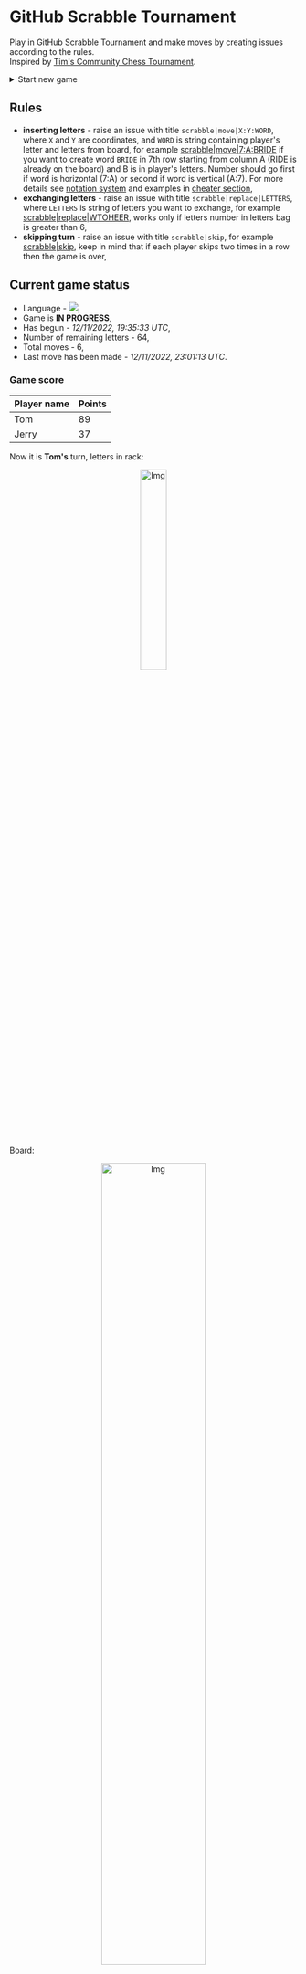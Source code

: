 
# GitHub Scrabble Tournament
Play in GitHub Scrabble Tournament and make moves by creating issues according to the rules.    
Inspired by [Tim's Community Chess Tournament](https://github.com/timburgan/).

<details>
  <summary>Start new game</summary>
  
 
 - [GB](https://github.com/radosz99/radosz99/issues/new?title=scrabble%7Cinit%7CGB&body=Just+push+%27Submit+new+issue%27+or+update+with+your+move)  ![](https://raw.githubusercontent.com/radosz99/radosz99/main/flags/GB.png)
 - [PL](https://github.com/radosz99/radosz99/issues/new?title=scrabble%7Cinit%7CPL&body=Just+push+%27Submit+new+issue%27+or+update+with+your+move)  ![](https://raw.githubusercontent.com/radosz99/radosz99/main/flags/PL.png)
 - [ES](https://github.com/radosz99/radosz99/issues/new?title=scrabble%7Cinit%7CES&body=Just+push+%27Submit+new+issue%27+or+update+with+your+move)  ![](https://raw.githubusercontent.com/radosz99/radosz99/main/flags/ES.png)
 - [DE](https://github.com/radosz99/radosz99/issues/new?title=scrabble%7Cinit%7CDE&body=Just+push+%27Submit+new+issue%27+or+update+with+your+move)  ![](https://raw.githubusercontent.com/radosz99/radosz99/main/flags/DE.png)
 - [FR](https://github.com/radosz99/radosz99/issues/new?title=scrabble%7Cinit%7CFR&body=Just+push+%27Submit+new+issue%27+or+update+with+your+move)  ![](https://raw.githubusercontent.com/radosz99/radosz99/main/flags/FR.png)
</details>
        

## Rules
 - **inserting letters** - raise an issue with title `scrabble|move|X:Y:WORD`, where `X` and `Y` are coordinates, and `WORD` is string containing player's letter and letters from board, for example [scrabble&#124;move&#124;7:A:BRIDE](https://github.com/radosz99/radosz99/issues/new?title=scrabble%7Cmove%7C7%3AA%3ABRIDE&body=Just+push+%27Submit+new+issue%27+or+update+with+your+move) if you want to create word `BRIDE` in 7th row starting from column A (RIDE is already on the board) and B is in player's letters. Number should go first if word is horizontal (7:A) or second if word is vertical (A:7). For more details see [notation system](https://en.wikipedia.org/wiki/Scrabble#Notation_system) and examples in [cheater section](#cheater),
 - **exchanging letters** - raise an issue with title `scrabble|replace|LETTERS`, where `LETTERS` is string of letters you want to exchange, for example [scrabble&#124;replace&#124;WTOHEER](https://github.com/radosz99/radosz99/issues/new?title=scrabble%7Creplace%7CWTOHEER&body=Just+push+%27Submit+new+issue%27+or+update+with+your+move), works only if letters number in letters bag is greater than 6,
 - **skipping turn** - raise an issue with title `scrabble|skip`, for example [scrabble&#124;skip](https://github.com/radosz99/radosz99/issues/new?title=scrabble%7Cskip&body=Just+push+%27Submit+new+issue%27+or+update+with+your+move), keep in mind that if each player skips two times in a row then the game is over,

## Current game status
 - Language - ![](https://raw.githubusercontent.com/radosz99/radosz99/main/flags/FR.png),
 - Game is **IN PROGRESS**,
 - Has begun - *12/11/2022, 19:35:33 UTC*,
 - Number of remaining letters - 64,
 - Total moves - 6,
 - Last move has been made - *12/11/2022, 23:01:13 UTC*.
    
### Game score
| Player name | Points |
 | - | - |  
| Tom | 89
| Jerry | 37

Now it is **Tom's** turn, letters in rack:
<p align="center">
    <img src="https://raw.githubusercontent.com/radosz99/radosz99/main/rack.png" width=30% alt="Img"/>
</p>

Board:
<p align="center">
<img src="https://raw.githubusercontent.com/radosz99/radosz99/main/board.png" width=60% alt="Img"/>
</p>
    
## User leaderboard
| Moves | Who | Points |
| - | - | - |
| 6 | [@radosz99](github.com/radosz99)| 126

<a name="cheater"></a>
## Cheater section  
Try out my algorithm and check the moves that were found based on the state of the board and rack. :cowboy_hat_face:
<details>
  <summary>Reveal some fancy moves :)</summary>
  
  | Id | Move | Points |
  | - | - | - |  
|1 | [2:C:ehonte](https://github.com/radosz99/radosz99/issues/new?title=scrabble%7Cmove%7C2%3AC%3Aehonte&body=Just+push+%27Submit+new+issue%27+or+update+with+your+move) | 20 
|2 | [2:B:threne](https://github.com/radosz99/radosz99/issues/new?title=scrabble%7Cmove%7C2%3AB%3Athrene&body=Just+push+%27Submit+new+issue%27+or+update+with+your+move) | 20 
|3 | [1:A:ethere](https://github.com/radosz99/radosz99/issues/new?title=scrabble%7Cmove%7C1%3AA%3Aethere&body=Just+push+%27Submit+new+issue%27+or+update+with+your+move) | 18 
|4 | [2:B:heron](https://github.com/radosz99/radosz99/issues/new?title=scrabble%7Cmove%7C2%3AB%3Aheron&body=Just+push+%27Submit+new+issue%27+or+update+with+your+move) | 16 
|5 | [1:B:hetre](https://github.com/radosz99/radosz99/issues/new?title=scrabble%7Cmove%7C1%3AB%3Ahetre&body=Just+push+%27Submit+new+issue%27+or+update+with+your+move) | 16 
|6 | [2:C:thon](https://github.com/radosz99/radosz99/issues/new?title=scrabble%7Cmove%7C2%3AC%3Athon&body=Just+push+%27Submit+new+issue%27+or+update+with+your+move) | 14 
|7 | [2:B:troene](https://github.com/radosz99/radosz99/issues/new?title=scrabble%7Cmove%7C2%3AB%3Atroene&body=Just+push+%27Submit+new+issue%27+or+update+with+your+move) | 14 
|8 | [H:3:ex](https://github.com/radosz99/radosz99/issues/new?title=scrabble%7Cmove%7CH%3A3%3Aex&body=Just+push+%27Submit+new+issue%27+or+update+with+your+move) | 12 
|9 | [11:A:hetre](https://github.com/radosz99/radosz99/issues/new?title=scrabble%7Cmove%7C11%3AA%3Ahetre&body=Just+push+%27Submit+new+issue%27+or+update+with+your+move) | 12 
|10 | [2:C:reent](https://github.com/radosz99/radosz99/issues/new?title=scrabble%7Cmove%7C2%3AC%3Areent&body=Just+push+%27Submit+new+issue%27+or+update+with+your+move) | 12 
</details>
    
## Latest moves
<details>
<summary>Show 10 latest moves</summary>
  
  
  | Id | Type | Move / Letters to replace | Created words / New letters | Date | Points | Player | Who |
  | - | - | - | - | - | - | - | - |
|5| REPLACE | ['O', 'E', 'E', 'L', 'I', 'N', 'I'] | ['S', 'G', 'U', 'D', 'J', 'M', 'A'] | 12/11/2022, 23:01:13 UTC | 0 | Jerry | [@radosz99](github.com/radosz99) |
|4| INSERT | 4:E:voix | ['VOIX'] | 12/11/2022, 22:50:28 UTC | 32 | Tom | [@radosz99](github.com/radosz99) |
|3| INSERT | F:1:enrolai | ['ENROLAI'] | 12/11/2022, 22:32:48 UTC | 11 | Jerry | [@radosz99](github.com/radosz99) |
|2| INSERT | 9:D:dry | ['DRY'] | 12/11/2022, 20:06:46 UTC | 33 | Tom | [@radosz99](github.com/radosz99) |
|1| INSERT | D:5:tchador | ['TCHADOR'] | 12/11/2022, 19:53:52 UTC | 26 | Jerry | [@radosz99](github.com/radosz99) |
|0| INSERT | 7:D:haine | ['HAINE'] | 12/11/2022, 19:50:57 UTC | 24 | Tom | [@radosz99](github.com/radosz99) |
</details>
    